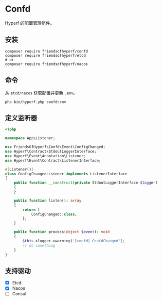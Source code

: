 # Confd

Hyperf 的配置管理组件。

## 安装

```shell
composer require friendsofhyperf/confd
composer require friendsofhyperf/etcd
# or
composer require friendsofhyperf/nacos
```

## 命令

从 `etcd/nacos` 获取配置并更新 `.env`。

```shell
php bin/hyperf.php confd:env
```

## 定义监听器

```php
<?php

namespace App\Listener;

use FriendsOfHyperf\Confd\Event\ConfigChanged;
use Hyperf\Contract\StdoutLoggerInterface;
use Hyperf\Event\Annotation\Listener;
use Hyperf\Event\Contract\ListenerInterface;

#[Listener()]
class ConfigChangedListener implements ListenerInterface
{
    public function __construct(private StdoutLoggerInterface $logger)
    {
    }

    public function listen(): array
    {
        return [
            ConfigChanged::class,
        ];
    }

    public function process(object $event): void
    {
        $this->logger->warning('[confd] ConfdChanged');
        // do something
    }
}
```

## 支持驱动

- [x] Etcd
- [x] Nacos
- [ ] Consul

